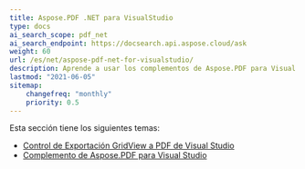 ```yaml
---
title: Aspose.PDF .NET para VisualStudio
type: docs
ai_search_scope: pdf_net
ai_search_endpoint: https://docsearch.api.aspose.cloud/ask
weight: 60
url: /es/net/aspose-pdf-net-for-visualstudio/
description: Aprende a usar los complementos de Aspose.PDF para Visual Studio
lastmod: "2021-06-05"
sitemap:
    changefreq: "monthly"
    priority: 0.5
---
```

Esta sección tiene los siguientes temas:

- [Control de Exportación GridView a PDF de Visual Studio](/pdf/es/net/visual-studio-export-gridview-to-pdf-control/)
- [Complemento de Aspose.PDF para Visual Studio](/pdf/es/net/aspose-pdf-visual-studio-plugin/)